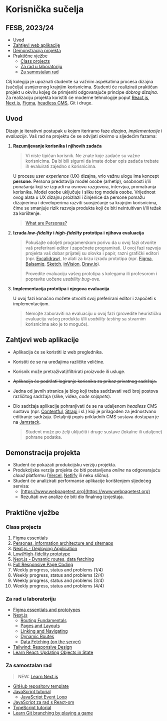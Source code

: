# Korisnička sučelja <!-- omit in toc -->

## FESB, 2023/24 <!-- omit in toc -->

- [Uvod](#uvod)
- [Zahtjevi web aplikacije](#zahtjevi-web-aplikacije)
- [Demonstracija projekta](#demonstracija-projekta)
- [Praktične vježbe](#praktične-vježbe)
  - [Class projects](#class-projects)
  - [Za rad u laboratoriju](#za-rad-u-laboratoriju)
  - [Za samostalan rad](#za-samostalan-rad)

Cilj kolegija je upoznati studente sa važnim aspekatima procesa dizajna (sučelja) usmjerenog krajnjim korisnicima. Studenti će realizirati praktičan projekt u okviru kojeg će primjeniti odgovarajuće principe *dobrog dizajna*. Za realizaciju projekta koristiti će moderne tehnologije poput [React.js](https://reactjs.org/), [Next.js](https://nextjs.org/), [Figma](https://www.figma.com/), [headless CMS](https://jamstack.org/headless-cms/), Git i druge.

## Uvod

Dizajn je iterativni postupak u kojem iteriramo faze *dizajna*, *implementacije* i *evaluacije*. Vaš rad na projektu će se odvijati okvirno u sljedećim fazama:

1. **Razumijevanje korisnika i njihovih zadaća**

    > Vi niste tipičan korisnik. Ne znate koje zadaće su važne korisnicima. Da bi bili sigurni da imate dobar opis zadaća trebate ih evaluirati zajedno s korisnicima.

    U procesu _user experience_ (UX) dizajna, vrlo važnu ulogu ima koncept **persone**. Persona predstavlja model osobe (arhetip), osobnosti i/ili ponašanja koji se izgradi na osnovu razgovora, intervjua, promatranja korisnika. Model osobe uključuje i sliku tog modela osobe. Vrijednost ovog alata u UX dizajnu proizlazi i činjenice da persone pomažu dizajnerima i developerima razviti suosjećanje sa krajnjim korisnicima, čime se smanjuje rizik razvoja produkta koji će biti neintuitivan i/ili težak za korištenje.

    > [What are Personas?](https://youtu.be/XnG4c4gXaQY)

2. **Izrada *low-fidelity* i *high-fidelity* prototipa i njihova evaluacija**

    > Pokušajte odoljeti programerskom porivu da u ovoj fazi otvorite vaš preferirani editor i započnete programirati. U ovoj fazi razvoja projekta vaš dobar prijatelj su olovka i papir, razni grafički editori (npr. [Excalidraw](https://excalidraw.com/)), te alati za brzu izradu prototipa (npr. [Figma](https://www.figma.com), [Balsamiq](https://balsamiq.com/wireframes/), [Sketch](https://www.sketch.com/), [inVision](https://www.invisionapp.com/), [Draw.io](https://drawio-app.com/)).
    >
    >
    > Provedite evaluaciju vašeg prototipa s kolegama ili profesorom i popravite uočene *usability bug*-ove.

3. **Implementacija prototipa i njegova evaluacija**

    U ovoj fazi konačno možete otvoriti svoj preferirani editor i započeti s implementacijom.

    > Nemojte zaboraviti na evaluaciju u ovoj fazi (provedite heurističku evaluaciju vašeg produkta i/ili *usability testing* sa stvarnim korisnicima ako je to moguće).

## Zahtjevi web aplikacije

- Aplikacija će se koristiti iz web preglednika.
- Koristiti će se na uređajima različite veličine.
- Korisnik može pretraživati/filtrirati proizvode ili usluge.
- ~~Aplikacija će podržati logiranje korisnika za prikaz privatnog sadržaja.~~
- Jedna od javnih stranica je blog koji treba sadržavati veći broj postova različitog sadržaja (slike, videa, *code snippets*).
- Dio sadržaja aplikacije pohranjivati će se na udaljenom *headless* CMS sustavu (npr. [Contentful](https://www.contentful.com), [Strapi](https://strapi.io) i sl.) koji je prilagođen za jednostvano editiranje sadržaja. Detaljniji popis prikladnih CMS sustava dostupan je na [Jamstack](https://jamstack.org/headless-cms/).

  > Student može po želji uključiti i druge sustave (lokalne ili udaljene) pohrane podatka.

## Demonstracija projekta

- Student će pokazati produkcijsku verziju projekta.
- Produkcijska verzija projekta će biti postavljena *online* na odgovarajuću *cloud* platformu ([Vercel](https://vercel.com), [Netlify](https://www.netlify.com/) ili neku sličnu).
- Student će analizirati performanse aplikacije korištenjem sljedećeg servisa:
  - [https://www.webpagetest.org](https://www.webpagetest.org)
  - Rezultati ove analize će biti dio finalnog izvještaja.

## Praktične vježbe

### Class projects

1. [Figma essentials](/docs/class-projects/class-project-1.md)
2. [Personas, information architecture and sitemaps](/docs/class-projects/class-project-2.md)
3. [Next.js - Deploying Application](/docs/class-projects/class-project-3.md)
4. [Low/High-fidelity prototype](/docs/class-projects/class-project-4.md)
5. [Next.js - Dynamic routes, data fetching](/docs/class-projects/class-project-5.md)
6. [Full Responsive Page Coding](/docs/class-projects/class-project-6.md)
7. Weekly progress, status and problems (1/4)
8. Weekly progress, status and problems (2/4)
9. Weekly progress, status and problems (3/4)
10. Weekly progress, status and problems (4/4)


### Za rad u laboratoriju

- [Figma essentials and prototypes](/docs/figma-essentials-prototypes.md)
- [Next.js](https://nextjs.org/docs/app/building-your-application)
  - [Routing Fundamentals](https://nextjs.org/docs/app/building-your-application/routing)
  - [Pages and Layouts](https://nextjs.org/docs/app/building-your-application/routing/pages-and-layouts)
  - [Linking and Navigating](https://nextjs.org/docs/app/building-your-application/routing/linking-and-navigating)
  - [Dynamic Routes](https://nextjs.org/docs/app/building-your-application/routing/dynamic-routes)
  - [Data Fetching (on the server)](https://nextjs.org/docs/app/building-your-application/data-fetching/fetching-caching-and-revalidating)
- [Tailwind: Responsive Design](https://tailwindcss.com/docs/responsive-design)
- [Learn React: Updating Objects in State](https://react.dev/learn/updating-objects-in-state)

### Za samostalan rad

> NEW: [Learn Next.js](https://nextjs.org/learn)

- [GitHub repository template](https://github.com/mcagalj/HCI-2023-24-template.git)
- [JavaScript tutorial](https://www.javascripttutorial.net/)
  - [JavaScript Event Loop](https://www.javascripttutorial.net/javascript-event-loop/)
- [JavaScript za rad s React-om](/docs/js-for-react.md)
- [TypeScript tutorial](https://www.typescripttutorial.net/)
- [Learn Git branching by playing a game](https://learngitbranching.js.org/)



